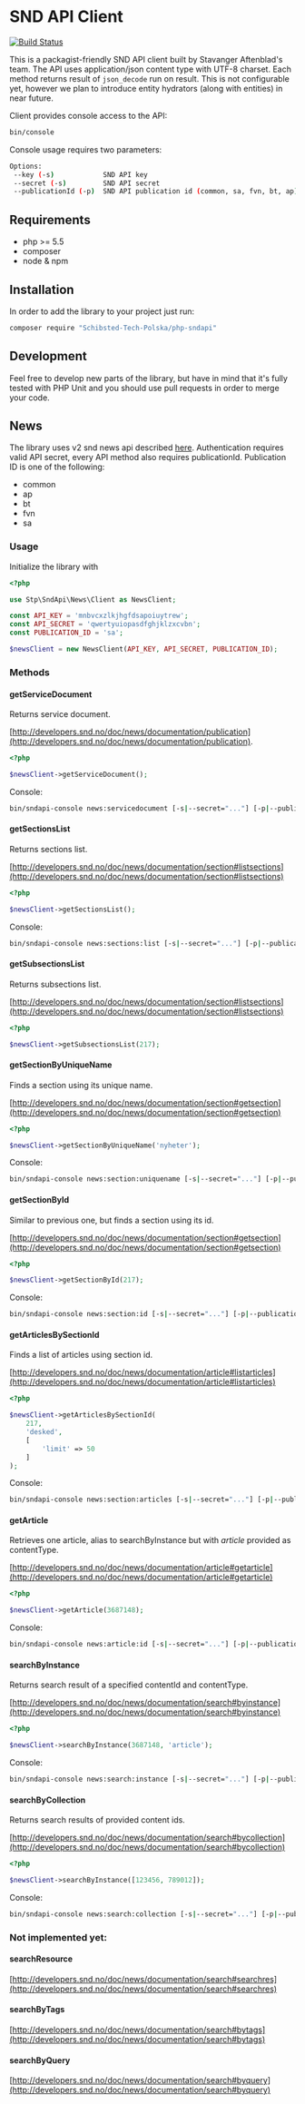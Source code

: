 # SND API Client

[![Build Status](https://travis-ci.org/Schibsted-Tech-Polska/php-sndapi.svg)](https://travis-ci.org/Schibsted-Tech-Polska/php-sndapi)

This is a packagist-friendly SND API client built by Stavanger Aftenblad's team. The API uses application/json content type with UTF-8 charset. Each method returns result of `json_decode` run on result. This is not configurable yet, however we plan to introduce entity hydrators (along with entities) in near future.

Client provides console access to the API:

```sh
bin/console
```

Console usage requires two parameters:

```sh
Options:
 --key (-s)            SND API key
 --secret (-s)         SND API secret
 --publicationId (-p)  SND API publication id (common, sa, fvn, bt, ap)
```

## Requirements

- php >= 5.5
- composer
- node & npm

## Installation

In order to add the library to your project just run:

```sh
composer require "Schibsted-Tech-Polska/php-sndapi"
```

## Development

Feel free to develop new parts of the library, but have in mind that it's fully tested with PHP Unit and you should use pull requests in order to merge your code.

## News

The library uses v2 snd news api described [here](http://developers.snd.no/doc/news/).
Authentication requires valid API secret, every API method also requires publicationId.
Publication ID is one of the following:

- common
- ap
- bt
- fvn
- sa

### Usage

Initialize the library with

```php
<?php

use Stp\SndApi\News\Client as NewsClient;

const API_KEY = 'mnbvcxzlkjhgfdsapoiuytrew';
const API_SECRET = 'qwertyuiopasdfghjklzxcvbn';
const PUBLICATION_ID = 'sa';

$newsClient = new NewsClient(API_KEY, API_SECRET, PUBLICATION_ID);
```

### Methods

#### getServiceDocument

Returns service document. 

[http://developers.snd.no/doc/news/documentation/publication](http://developers.snd.no/doc/news/documentation/publication).

```php
<?php

$newsClient->getServiceDocument();
```

Console:

```sh
bin/sndapi-console news:servicedocument [-s|--secret="..."] [-p|--publicationId="..."]
```

#### getSectionsList

Returns sections list. 

[http://developers.snd.no/doc/news/documentation/section#listsections](http://developers.snd.no/doc/news/documentation/section#listsections)

```php
<?php

$newsClient->getSectionsList();
```

Console:

```sh
bin/sndapi-console news:sections:list [-s|--secret="..."] [-p|--publicationId="..."]
```

#### getSubsectionsList

Returns subsections list.

[http://developers.snd.no/doc/news/documentation/section#listsections](http://developers.snd.no/doc/news/documentation/section#listsections)

```php
<?php

$newsClient->getSubsectionsList(217);
```

#### getSectionByUniqueName

Finds a section using its unique name. 

[http://developers.snd.no/doc/news/documentation/section#getsection](http://developers.snd.no/doc/news/documentation/section#getsection)

```php
<?php

$newsClient->getSectionByUniqueName('nyheter');
```

Console:

```sh
bin/sndapi-console news:section:uniquename [-s|--secret="..."] [-p|--publicationId="..."] name
```

#### getSectionById

Similar to previous one, but finds a section using its id. 

[http://developers.snd.no/doc/news/documentation/section#getsection](http://developers.snd.no/doc/news/documentation/section#getsection)

```php
<?php

$newsClient->getSectionById(217);
```

Console:

```sh
bin/sndapi-console news:section:id [-s|--secret="..."] [-p|--publicationId="..."] id
```

#### getArticlesBySectionId

Finds a list of articles using section id.

[http://developers.snd.no/doc/news/documentation/article#listarticles](http://developers.snd.no/doc/news/documentation/article#listarticles)

```php
<?php

$newsClient->getArticlesBySectionId(
	217, 
	'desked', 
	[
		'limit' => 50
	]
);
```

Console:

```sh
bin/sndapi-console news:section:articles [-s|--secret="..."] [-p|--publicationId="..."] id method [parameters1] ... [parametersN]
```

#### getArticle

Retrieves one article, alias to searchByInstance but with *article* provided as contentType.

[http://developers.snd.no/doc/news/documentation/article#getarticle](http://developers.snd.no/doc/news/documentation/article#getarticle)

```php
<?php

$newsClient->getArticle(3687148);
```

Console:

```sh
bin/sndapi-console news:article:id [-s|--secret="..."] [-p|--publicationId="..."] id
```

#### searchByInstance

Returns search result of a specified contentId and contentType.

[http://developers.snd.no/doc/news/documentation/search#byinstance](http://developers.snd.no/doc/news/documentation/search#byinstance)

```php
<?php

$newsClient->searchByInstance(3687148, 'article');
```

Console:

```sh
bin/sndapi-console news:search:instance [-s|--secret="..."] [-p|--publicationId="..."] id contentType
```

#### searchByCollection

Returns search results of provided content ids.

[http://developers.snd.no/doc/news/documentation/search#bycollection](http://developers.snd.no/doc/news/documentation/search#bycollection)

```php
<?php

$newsClient->searchByInstance([123456, 789012]);
```

Console:

```sh
bin/sndapi-console news:search:collection [-s|--secret="..."] [-p|--publicationId="..."] ids1 ... [idsN]
```

### Not implemented yet:

#### searchResource

[http://developers.snd.no/doc/news/documentation/search#searchres](http://developers.snd.no/doc/news/documentation/search#searchres)

#### searchByTags

[http://developers.snd.no/doc/news/documentation/search#bytags](http://developers.snd.no/doc/news/documentation/search#bytags)

#### searchByQuery

[http://developers.snd.no/doc/news/documentation/search#byquery](http://developers.snd.no/doc/news/documentation/search#byquery)

